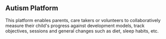 Autism Platform
---------------

This platform enables parents, care takers or volunteers to collaboratively measure their child's progress against
development models, track objectives, sessions and general changes such as diet, sleep habits, etc.

